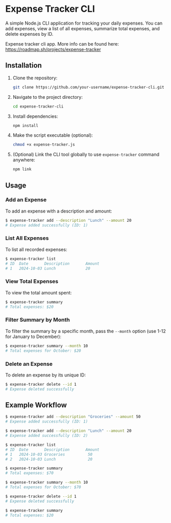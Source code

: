 # Expense Tracker CLI

A simple Node.js CLI application for tracking your daily expenses. You can add expenses, view a list of all expenses, summarize total expenses, and delete expenses by ID.

Expense tracker cli app. More info can be found here: https://roadmap.sh/projects/expense-tracker

## Installation

1. Clone the repository:

   ```bash
   git clone https://github.com/your-username/expense-tracker-cli.git
   ```

2. Navigate to the project directory:

   ```bash
   cd expense-tracker-cli
   ```

3. Install dependencies:

   ```bash
   npm install
   ```

4. Make the script executable (optional):

   ```bash
   chmod +x expense-tracker.js
   ```

5. (Optional) Link the CLI tool globally to use `expense-tracker` command anywhere:
   ```bash
   npm link
   ```

## Usage

### Add an Expense

To add an expense with a description and amount:

```bash
$ expense-tracker add --description "Lunch" --amount 20
# Expense added successfully (ID: 1)
```

### List All Expenses

To list all recorded expenses:

```bash
$ expense-tracker list
# ID  Date       Description       Amount
# 1   2024-10-03 Lunch             20
```

### View Total Expenses

To view the total amount spent:

```bash
$ expense-tracker summary
# Total expenses: $20
```

### Filter Summary by Month

To filter the summary by a specific month, pass the `--month` option (use 1-12 for January to December):

```bash
$ expense-tracker summary --month 10
# Total expenses for October: $20
```

### Delete an Expense

To delete an expense by its unique ID:

```bash
$ expense-tracker delete --id 1
# Expense deleted successfully
```

## Example Workflow

```bash
$ expense-tracker add --description "Groceries" --amount 50
# Expense added successfully (ID: 1)

$ expense-tracker add --description "Lunch" --amount 20
# Expense added successfully (ID: 2)

$ expense-tracker list
# ID  Date       Description       Amount
# 1   2024-10-03 Groceries          50
# 2   2024-10-03 Lunch              20

$ expense-tracker summary
# Total expenses: $70

$ expense-tracker summary --month 10
# Total expenses for October: $70

$ expense-tracker delete --id 1
# Expense deleted successfully

$ expense-tracker summary
# Total expenses: $20
```
